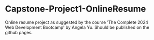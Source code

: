 # Capstone-Project1-OnlineResume
Online resume project as suggested by the course 'The Complete 2024 Web Development Bootcamp' by Angela Yu. Should be published on the github pages.
